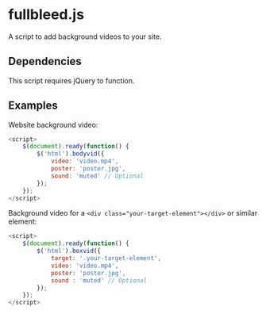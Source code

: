 # fullbleed.js
A script to add background videos to your site.

## Dependencies
This script requires jQuery to function.

## Examples
Website background video:

```javascript
<script>
	$(document).ready(function() {
		$('html').bodyvid({
			video: 'video.mp4',
			poster: 'poster.jpg',
			sound: 'muted' // Optional
		});
	});
</script>
```
Background video for a `<div class="your-target-element"></div>` or similar element:

```javascript
<script>
	$(document).ready(function() {
		$('html').boxvid({
			target: '.your-target-element',
			video: 'video.mp4',
			poster: 'poster.jpg',
			sound : 'muted' // Optional
		});
	});
</script>
```
